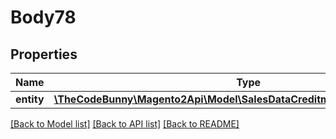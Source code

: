 # Body78

## Properties
Name | Type | Description | Notes
------------ | ------------- | ------------- | -------------
**entity** | [**\TheCodeBunny\Magento2Api\Model\SalesDataCreditmemoCommentInterface**](SalesDataCreditmemoCommentInterface.md) |  | 

[[Back to Model list]](../README.md#documentation-for-models) [[Back to API list]](../README.md#documentation-for-api-endpoints) [[Back to README]](../README.md)


